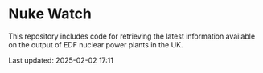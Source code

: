 # Nuke Watch

This repository includes code for retrieving the latest information available on the output of EDF nuclear power plants in the UK.

Last updated: 2025-02-02 17:11